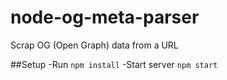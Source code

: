# node-og-meta-parser
Scrap OG (Open Graph) data from a URL

##Setup
-Run `npm install`
-Start server `npm start`

